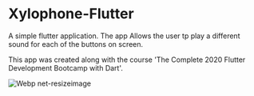 # Xylophone-Flutter

A simple flutter application.
The app Allows the user tp play a different sound for each of the buttons on screen.

This app was created along with the course 'The Complete 2020 Flutter Development Bootcamp with Dart'.

![Webp net-resizeimage](https://user-images.githubusercontent.com/22684921/80013924-ee570b00-84cf-11ea-9f60-62327ac202fa.png)
